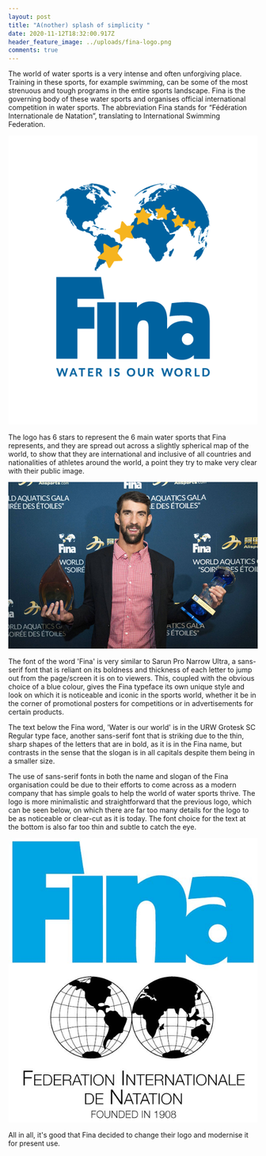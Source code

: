 ```yaml
---
layout: post
title: "A(nother) splash of simplicity "
date: 2020-11-12T18:32:00.917Z
header_feature_image: ../uploads/fina-logo.png
comments: true
---
```

The world of water sports is a very intense and often unforgiving place. Training in these sports, for example swimming, can be some of the most strenuous and tough programs in the entire sports landscape. Fina is the governing body of these water sports and organises official international competition in water sports. The abbreviation Fina stands for “Fédération Internationale de Natation”, translating to International Swimming Federation. 

![](../uploads/fina-logo.png)

The logo has 6 stars to represent the 6 main water sports that Fina represents, and they are spread out across a slightly spherical map of the world, to show that they are international and inclusive of all countries and nationalities of athletes around the world, a point they try to make very clear with their public image. 

![](../uploads/phelps-fina.jpg)

The font of the word 'Fina' is very similar to Sarun Pro Narrow Ultra, a sans-serif font that is reliant on its boldness and thickness of each letter to jump out from the page/screen it is on to viewers. This, coupled with the obvious choice of a blue colour, gives the Fina typeface its own unique style and look on which it is noticeable and iconic in the sports world, whether it be in the corner of promotional posters for competitions or in advertisements for certain products.

The text below the Fina word, 'Water is our world' is in the URW Grotesk SC Regular type face, another sans-serif font that is striking due to the thin, sharp shapes of the letters that are in bold, as it is in the Fina name, but contrasts in the sense that the slogan is in all capitals despite them being in a smaller size. 

The use of sans-serif fonts in both the name and slogan of the Fina organisation could be due to their efforts to come across as a modern company that has simple goals to help the world of water sports thrive. The logo is more minimalistic and straightforward that the previous logo, which can be seen below, on which there are far too many details for the logo to be as noticeable or clear-cut as it is today. The font choice for the text at the bottom is also far too thin and subtle to catch the eye.

![](../uploads/old-fina-logo.jpg)

All in all, it's good that Fina decided to change their logo and modernise it for present use.